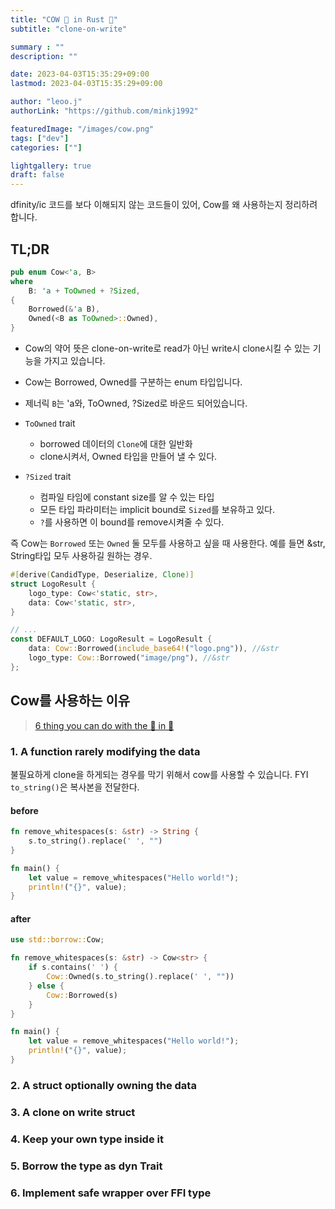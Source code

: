 ```yaml
---
title: "COW 🐄 in Rust 🦀"
subtitle: "clone-on-write"

summary : ""
description: ""

date: 2023-04-03T15:35:29+09:00
lastmod: 2023-04-03T15:35:29+09:00

author: "leoo.j"
authorLink: "https://github.com/minkj1992"

featuredImage: "/images/cow.png"
tags: ["dev"]
categories: [""]

lightgallery: true
draft: false
---
```


dfinity/ic 코드를 보다 이해되지 않는 코드들이 있어, Cow를 왜 사용하는지 정리하려 합니다.
<!--more-->


## TL;DR

```rs
pub enum Cow<'a, B>
where
    B: 'a + ToOwned + ?Sized,
{
    Borrowed(&'a B),
    Owned(<B as ToOwned>::Owned),
}
```

- Cow의 약어 뜻은 clone-on-write로 read가 아닌 write시 clone시킬 수 있는 기능을 가지고 있습니다.
- Cow는 Borrowed, Owned를 구분하는 enum 타입입니다. 
- 제너릭 `B`는 'a와, ToOwned, ?Sized로 바운드 되어있습니다.

- `ToOwned` trait
    - borrowed 데이터의 `Clone`에 대한 일반화
    - clone시켜서, Owned 타입을 만들어 낼 수 있다.
- `?Sized` trait
    - 컴파일 타임에 constant size를 알 수 있는 타입
    - 모든 타입 파라미터는 implicit bound로 `Sized`를 보유하고 있다.
    - `?`를 사용하면 이 bound를 remove시켜줄 수 있다.

즉 Cow는 `Borrowed` 또는 `Owned` 둘 모두를 사용하고 싶을 때 사용한다. 예를 들면 &str, String타입 모두 사용하길 원하는 경우.


```rs
#[derive(CandidType, Deserialize, Clone)]
struct LogoResult {
    logo_type: Cow<'static, str>,
    data: Cow<'static, str>,
}

// ...
const DEFAULT_LOGO: LogoResult = LogoResult {
    data: Cow::Borrowed(include_base64!("logo.png")), //&str
    logo_type: Cow::Borrowed("image/png"), //&str
};

```


## Cow를 사용하는 이유
> [6 thing you can do with the 🐄 in 🦀](https://dev.to/kgrech/6-things-you-can-do-with-the-cow-in-rust-4l55)

### 1. A function rarely modifying the data

불필요하게 clone을 하게되는 경우를 막기 위해서 cow를 사용할 수 있습니다.
FYI `to_string()`은 복사본을 전달한다.

#### before

```rs
fn remove_whitespaces(s: &str) -> String {
    s.to_string().replace(' ', "")
}

fn main() {
    let value = remove_whitespaces("Hello world!");
    println!("{}", value);
}
```

#### after

```rs
use std::borrow::Cow;

fn remove_whitespaces(s: &str) -> Cow<str> {
    if s.contains(' ') {
        Cow::Owned(s.to_string().replace(' ', ""))
    } else {
        Cow::Borrowed(s)
    }
}

fn main() {
    let value = remove_whitespaces("Hello world!");
    println!("{}", value);
}
```

### 2. A struct optionally owning the data


### 3. A clone on write struct
### 4. Keep your own type inside it
### 5. Borrow the type as dyn Trait
### 6. Implement safe wrapper over FFI type



